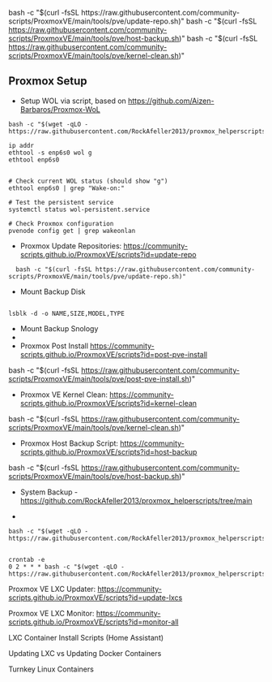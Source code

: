 bash -c "$(curl -fsSL https://raw.githubusercontent.com/community-scripts/ProxmoxVE/main/tools/pve/update-repo.sh)"
bash -c "$(curl -fsSL https://raw.githubusercontent.com/community-scripts/ProxmoxVE/main/tools/pve/host-backup.sh)"
bash -c "$(curl -fsSL https://raw.githubusercontent.com/community-scripts/ProxmoxVE/main/tools/pve/kernel-clean.sh)"


## Proxmox Setup 

- Setup WOL via script, based on https://github.com/Aizen-Barbaros/Proxmox-WoL
```
bash -c "$(wget -qLO - https://raw.githubusercontent.com/RockAfeller2013/proxmox_helperscripts/refs/heads/main/enable_wake_on_lan_proxmox.sh)"

ip addr
ethtool -s enp6s0 wol g
ethtool enp6s0


# Check current WOL status (should show "g")
ethtool enp6s0 | grep "Wake-on:"

# Test the persistent service
systemctl status wol-persistent.service

# Check Proxmox configuration
pvenode config get | grep wakeonlan

```

- Proxmox Update Repositories: https://community-scripts.github.io/ProxmoxVE/scripts?id=update-repo
```
  bash -c "$(curl -fsSL https://raw.githubusercontent.com/community-scripts/ProxmoxVE/main/tools/pve/update-repo.sh)"
```

- Mount Backup Disk
```

lsblk -d -o NAME,SIZE,MODEL,TYPE
```


- Mount Backup Snology
- 
- Proxmox Post Install https://community-scripts.github.io/ProxmoxVE/scripts?id=post-pve-install

bash -c "$(curl -fsSL https://raw.githubusercontent.com/community-scripts/ProxmoxVE/main/tools/pve/post-pve-install.sh)"

- Proxmox VE Kernel Clean: https://community-scripts.github.io/ProxmoxVE/scripts?id=kernel-clean

bash -c "$(curl -fsSL https://raw.githubusercontent.com/community-scripts/ProxmoxVE/main/tools/pve/kernel-clean.sh)"

- Proxmox Host Backup Script: https://community-scripts.github.io/ProxmoxVE/scripts?id=host-backup

bash -c "$(curl -fsSL https://raw.githubusercontent.com/community-scripts/ProxmoxVE/main/tools/pve/host-backup.sh)"
- System Backup - https://github.com/RockAfeller2013/proxmox_helperscripts/tree/main

- 

```
bash -c "$(wget -qLO - https://raw.githubusercontent.com/RockAfeller2013/proxmox_helperscripts/refs/heads/main/backup.sh)"

```
```

crontab -e
0 2 * * * bash -c "$(wget -qLO - https://raw.githubusercontent.com/RockAfeller2013/proxmox_helperscripts/refs/heads/main/backup.sh)"
```

Proxmox VE LXC Updater: https://community-scripts.github.io/ProxmoxVE/scripts?id=update-lxcs

Proxmox VE LXC Monitor: https://community-scripts.github.io/ProxmoxVE/scripts?id=monitor-all

LXC Container Install Scripts (Home Assistant)

Updating LXC vs Updating Docker Containers

Turnkey Linux Containers


